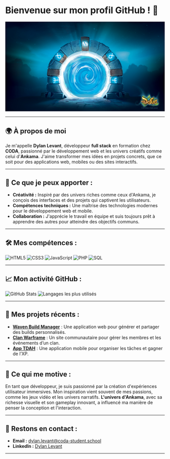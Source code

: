 # Bienvenue sur mon profil GitHub ! 🌟

![Ma Bannière](assets/banner.jpg)

---

## 🌍 À propos de moi
Je m'appelle **Dylan Levant**, développeur **full stack** en formation chez **CODA**, passionné par le développement web et les univers créatifs comme celui d'**Ankama**. J'aime transformer mes idées en projets concrets, que ce soit pour des applications web, mobiles ou des sites interactifs.

---

## 💼 Ce que je peux apporter :
- **Créativité :** Inspiré par des univers riches comme ceux d'Ankama, je conçois des interfaces et des projets qui captivent les utilisateurs.
- **Compétences techniques :** Une maîtrise des technologies modernes pour le développement web et mobile.
- **Collaboration :** J'apprécie le travail en équipe et suis toujours prêt à apprendre des autres pour atteindre des objectifs communs.

---

## 🛠️ Mes compétences :
![HTML5](https://img.shields.io/badge/HTML5-E34F26?style=for-the-badge&logo=html5&logoColor=white)
![CSS3](https://img.shields.io/badge/CSS3-1572B6?style=for-the-badge&logo=css3&logoColor=white)
![JavaScript](https://img.shields.io/badge/JavaScript-F7DF1E?style=for-the-badge&logo=javascript&logoColor=black)
![PHP](https://img.shields.io/badge/PHP-777BB4?style=for-the-badge&logo=php&logoColor=white)
![SQL](https://img.shields.io/badge/SQL-4479A1?style=for-the-badge&logo=postgresql&logoColor=white)

---

## 📈 Mon activité GitHub :
![GitHub Stats](https://github-readme-stats.vercel.app/api?username=Dylserker&show_icons=true&theme=radical)
![Langages les plus utilisés](https://github-readme-stats.vercel.app/api/top-langs/?username=Dylserker&layout=compact&theme=radical)

---

## 🎯 Mes projets récents :
- **[Waven Build Manager](#)** : Une application web pour générer et partager des builds personnalisés.
- **[Clan Warframe](#)** : Un site communautaire pour gérer les membres et les événements d’un clan.
- **[App TDAH](#)** : Une application mobile pour organiser les tâches et gagner de l’XP.

---

## 🌟 Ce qui me motive :
En tant que développeur, je suis passionné par la création d'expériences utilisateur immersives. Mon inspiration vient souvent de mes passions, comme les jeux vidéo et les univers narratifs. **L'univers d'Ankama**, avec sa richesse visuelle et son gameplay innovant, a influencé ma manière de penser la conception et l'interaction.

---

## 💬 Restons en contact :
- **Email :** dylan.levant@coda-student.school 
- **LinkedIn :** [Dylan Levant](https://linkedin.com/in/dylanlevant)  

---
